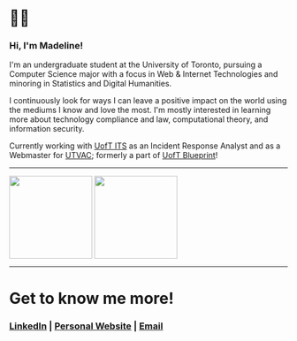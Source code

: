 # 🐀✨

### Hi, I'm Madeline!

I'm an undergraduate student at the University of Toronto, pursuing a Computer Science major with a focus in Web & Internet Technologies and minoring in Statistics and Digital Humanities.

I continuously look for ways I can leave a positive impact on the world using the mediums I know and love the most. I'm mostly interested in learning more about technology compliance and law, computational theory, and information security.

Currently working with [UofT ITS](https://its.utoronto.ca/) as an Incident Response Analyst and as a Webmaster for [UTVAC](https://www.instagram.com/uoft_vac/?hl=en); formerly a part of [UofT Blueprint](https://uoftblueprint.org/#/)!

---
<a href="https://github.com/madelahn/"><img height=150 align="center" src="https://github-readme-stats.vercel.app/api?username=madelahn&show_icons=true&hide=stars&rank_icon=github&custom_title=⸜(*ˊᗜˋ*)⸝&theme=dracula&border_radius=0" /></a>
<a href="https://github.com/madelahn/blanc"><img height=150 align="center" src="https://github-readme-stats.vercel.app/api/pin/?username=madelahn&repo=blanc&theme=dracula&border_radius=0" /></a>

---

# Get to know me more!

### [LinkedIn](https://www.linkedin.com/in/madelahn/)  |  [Personal Website](https://www.madelahn.com/)  | [Email](mailto:madeline.ahn@gmail.com)
